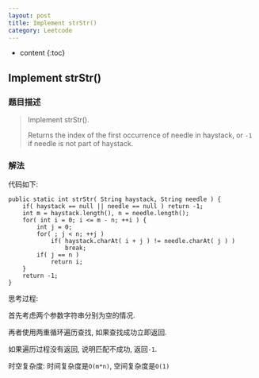 ```yaml
---
layout: post
title: Implement strStr()
category: Leetcode
---
```


* content
{:toc}

## Implement strStr()

### 题目描述

> Implement strStr().
>
> Returns the index of the first occurrence of needle in haystack, or `-1` if needle is not part of haystack.

### 解法

代码如下:

    public static int strStr( String haystack, String needle ) {
        if( haystack == null || needle == null ) return -1;
        int m = haystack.length(), n = needle.length();
        for( int i = 0; i <= m - n; ++i ) {
            int j = 0;
            for( ; j < n; ++j )
                if( haystack.charAt( i + j ) != needle.charAt( j ) )
                    break;
            if( j == n )
                return i;
        }
        return -1;
    }

思考过程: 

首先考虑两个参数字符串分别为空的情况.

再者使用两重循环遍历查找, 如果查找成功立即返回.

如果遍历过程没有返回, 说明匹配不成功, 返回`-1`.

时空复杂度: 时间复杂度是`O(m*n)`, 空间复杂度是`O(1)`